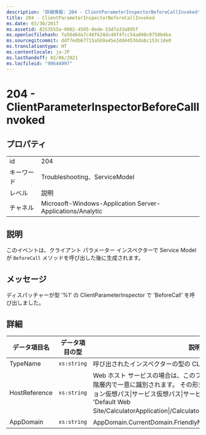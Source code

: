```yaml
---
description: '詳細情報: 204 - ClientParameterInspectorBeforeCallInvoked'
title: 204 - ClientParameterInspectorBeforeCallInvoked
ms.date: 03/30/2017
ms.assetid: 8253555a-9002-4565-8ede-33d7a33a895f
ms.openlocfilehash: fa5646da7c48f624dc40f4fcc54a890c0758b4ba
ms.sourcegitcommit: ddf7edb67715a5b9a45e3dd44536dabc153c1de0
ms.translationtype: HT
ms.contentlocale: ja-JP
ms.lasthandoff: 02/06/2021
ms.locfileid: "99644997"
---
```

# <a name="204---clientparameterinspectorbeforecallinvoked"></a>204 - ClientParameterInspectorBeforeCallInvoked

## <a name="properties"></a>プロパティ  
  
|||  
|-|-|  
|id|204|  
|キーワード|Troubleshooting、ServiceModel|  
|レベル|説明|  
|チャネル|Microsoft-Windows-Application Server-Applications/Analytic|  
  
## <a name="description"></a>説明  

 このイベントは、クライアント パラメーター インスペクターで Service Model が `BeforeCall` メソッドを呼び出した後に生成されます。  
  
## <a name="message"></a>メッセージ  

 ディスパッチャーが型 '%1' の ClientParameterInspector で 'BeforeCall' を呼び出しました。  
  
## <a name="details"></a>詳細  
  
|データ項目名|データ項目の型|説明|  
|--------------------|--------------------|-----------------|  
|TypeName|`xs:string`|呼び出されたインスペクターの型の CLR FullName。|  
|HostReference|`xs:string`|Web ホスト サービスの場合は、このフィールドにより、サービスが Web 階層内で一意に識別されます。 その形式は、"Web サイト名アプリケーション仮想パス&#124;サービス仮想パス&#124;サービス名" と定義されます。 例: 'Default Web Site/CalculatorApplication&#124;/CalculatorService.svc&#124;CalculatorService'。|  
|AppDomain|`xs:string`|AppDomain.CurrentDomain.FriendlyName で返される文字列。|
